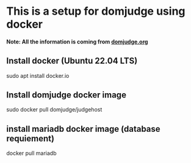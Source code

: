 # This is a setup for domjudge using docker

#### Note: All the information is coming from [domjudge.org](https://www.domjudge.org/about)

## Install docker (Ubuntu 22.04 LTS)

sudo apt install docker.io

## Install domjudge docker image

sudo docker pull domjudge/judgehost

## install mariadb docker image (database requiement)

docker pull mariadb

